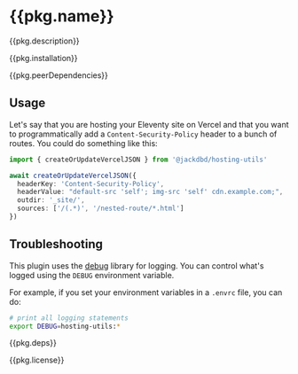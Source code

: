 # {{pkg.name}}

<!-- {{badges}} -->

{{pkg.description}}

<!-- toc -->

{{pkg.installation}}

{{pkg.peerDependencies}}

## Usage

Let's say that you are hosting your Eleventy site on Vercel and that you want to programmatically add a `Content-Security-Policy` header to a bunch of routes. You could do something like this:

```ts
import { createOrUpdateVercelJSON } from '@jackdbd/hosting-utils'

await createOrUpdateVercelJSON({
  headerKey: 'Content-Security-Policy',
  headerValue: "default-src 'self'; img-src 'self' cdn.example.com;",
  outdir: '_site/',
  sources: ['/(.*)', '/nested-route/*.html']
})
```

## Troubleshooting

This plugin uses the [debug](https://github.com/debug-js/debug) library for logging.
You can control what's logged using the `DEBUG` environment variable.

For example, if you set your environment variables in a `.envrc` file, you can do:

```sh
# print all logging statements
export DEBUG=hosting-utils:*
```

{{pkg.deps}}

{{pkg.license}}
